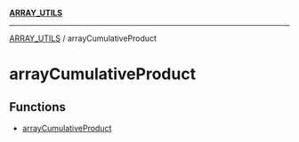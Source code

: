[**ARRAY_UTILS**](../README.md)

***

[ARRAY_UTILS](../README.md) / arrayCumulativeProduct

# arrayCumulativeProduct

## Functions

- [arrayCumulativeProduct](functions/arrayCumulativeProduct.md)
